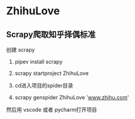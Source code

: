 # ZhihuLove
## Scrapy爬取知乎择偶标准

创建 scrapy

1. pipev install scrapy

2. scrapy startproject ZhihuLove

3. cd进入项目的spider目录

4. scrapy genspider ZhihuLove 'www.zhihu.com'

然后用 vscode 或者 pycharm打开项目
